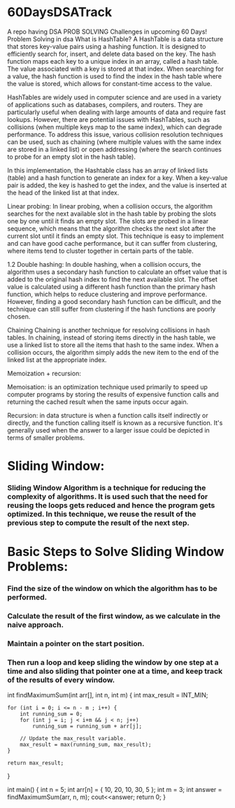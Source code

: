 # 60DaysDSATrack
A repo having DSA PROB SOLVING Challenges in upcoming 60 Days!
Problem Solving in dsa
What is HashTable?
A HashTable is a data structure that stores key-value pairs using a hashing function. It is designed to efficiently search for, insert, and delete data based on the key. The hash function maps each key to a unique index in an array, called a hash table. The value associated with a key is stored at that index. When searching for a value, the hash function is used to find the index in the hash table where the value is stored, which allows for constant-time access to the value.

HashTables are widely used in computer science and are used in a variety of applications such as databases, compilers, and routers. They are particularly useful when dealing with large amounts of data and require fast lookups. However, there are potential issues with HashTables, such as collisions (when multiple keys map to the same index), which can degrade performance. To address this issue, various collision resolution techniques can be used, such as chaining (where multiple values with the same index are stored in a linked list) or open addressing (where the search continues to probe for an empty slot in the hash table).

In this implementation, the Hashtable class has an array of linked lists (table) and a hash function to generate an index for a key. When a key-value pair is added, the key is hashed to get the index, and the value is inserted at the head of the linked list at that index.

Linear probing: In linear probing, when a collision occurs, the algorithm searches for the next available slot in the hash table by probing the slots one by one until it finds an empty slot. The slots are probed in a linear sequence, which means that the algorithm checks the next slot after the current slot until it finds an empty slot. This technique is easy to implement and can have good cache performance, but it can suffer from clustering, where items tend to cluster together in certain parts of the table.

1.2 Double hashing: In double hashing, when a collision occurs, the algorithm uses a secondary hash function to calculate an offset value that is added to the original hash index to find the next available slot. The offset value is calculated using a different hash function than the primary hash function, which helps to reduce clustering and improve performance. However, finding a good secondary hash function can be difficult, and the technique can still suffer from clustering if the hash functions are poorly chosen.

Chaining Chaining is another technique for resolving collisions in hash tables. In chaining, instead of storing items directly in the hash table, we use a linked list to store all the items that hash to the same index. When a collision occurs, the algorithm simply adds the new item to the end of the linked list at the appropriate index.

Memoization + recursion:

Memoisation: is an optimization technique used primarily to speed up computer programs by storing the results of expensive function calls and returning the cached result when the same inputs occur again.

Recursion: in data structure is when a function calls itself indirectly or directly, and the function calling itself is known as a recursive function. It's generally used when the answer to a larger issue could be depicted in terms of smaller problems.

# Sliding Window:

### Sliding Window Algorithm is a technique for reducing the complexity of algorithms. It is used such that the need for reusing the loops gets reduced and hence the program gets optimized. In this technique, we reuse the result of the previous step to compute the result of the next step.



# Basic Steps to Solve Sliding Window Problems:
### Find the size of the window on which the algorithm has to be performed.
### Calculate the result of the first window, as we calculate in the naive approach.
### Maintain a pointer on the start position.
### Then run a loop and keep sliding the window by one step at a time and also sliding that pointer one at a time, and keep track of the results of every window.



 
 
int findMaximumSum(int arr[], int n, int m)
{
	int max_result = INT_MIN;

	for (int i = 0; i <= n - m ; i++) {
		int running_sum = 0;
        for (int j = i; j < i+m && j < n; j++)
            running_sum = running_sum + arr[j];
            
		// Update the max_result variable.
		max_result = max(running_sum, max_result);
	}

	return max_result;
}

int main()
{
    int n = 5;
	int arr[n] = { 10, 20, 10, 30, 5 };
	int m = 3;
    int answer = findMaximumSum(arr, n, m);
    cout<<answer;
	return 0;
}
